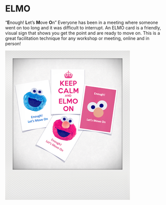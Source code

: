 # ELMO

“**E**nough! **L**et’s **M**ove **O**n” Everyone has been in a meeting where someone went on too long and it was difficult to interrupt. An ELMO card is a friendly, visual sign that shows you get the point and are ready to move on. This is a great facilitation technique for any workshop or meeting, online and in person! 

![](elmo.png)